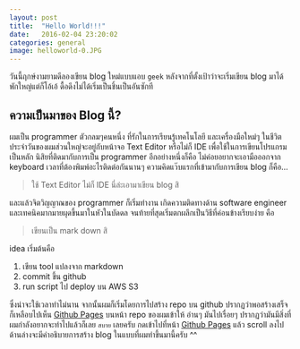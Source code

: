 ```yaml
---
layout: post
title:  "Hello World!!!"
date:   2016-02-04 23:20:02
categories: general
image: helloworld-0.JPG
---
```


วันนี้ฤกษ์งามยามดีลองเขียน blog ใหม่แบบแอบ `geek` หลังจากที่ตั้งเป้าว่าจะเริ่มเขียน blog มาได้พักใหญ่แต่ก็โอ้เอ้ ดื้อดึงไม่ได้เริ่มเป็นชิ้นเป็นอันซักที
<!--more-->

## ความเป็นมาของ Blog นี้?
ผมเป็น programmer ตัวกลมๆคนหนึ่ง ที่รักในการเรียนรู้เทคโนโลยี และเครื่องมือใหม่ๆ ในชีวิตประจำวันของผมส่วนใหญ่จะอยู่กับหน้าจอ Text Editor หรือไม่ก็ IDE เพื่อใช้ในการเขียนโปรแกรมเป็นหลัก
นิสิยที่ติดมากับการเป็น programmer อีกอย่างหนึ่งก็คือ ไม่ค่อยอยากจะเอามือออกจาก keyboard เวลาที่ต้องพิมพ์อะไรติดต่อกันนานๆ ความคิดแว๊บแรกที่เข้ามากับการเขียน blog ก็คือ...

> ใช้ Text Editor ไม่ก็ IDE นี่ล่ะเอามาเขียน blog สิ

และแล้วจิตวิญญาณของ programmer ก็เริ่มทำงาน เกิดความติดทางด้าน software engineer และเทคนิคมากมายผุดขึ้นมาในหัวในบัดดล จนท้ายที่สุดเริ่มตกผลึกเป็นวิธีที่ค่อนข้างเรียบง่าย คือ

> เขียนเป็น mark down สิ

idea เริ่มต้นคือ

1. เขียน tool แปลงจาก markdown
2. commit ขึ้น github 
3. run script ไป deploy บน AWS S3 

ซึ่งน่าจะใช้เวลาทำไม่นาน จากนั้นผมก็เริ่มโดยการไปสร้าง repo บน github ปรากฏว่าพอสร้างเสร็จก็เหลือบไปเห็น [Github Pages] บนหน้า repo ของผมเข้าให้ อ่านๆ มันไปเรื่อยๆ ปรากฏว่ามันมีสิ่งที่ผมกำลังอยากจะทำไปแล้วก็เลย `สบาย` เลยครับ
กดเข้าไปที่หน้า [Github Pages] แล้ว scroll ลงไปด้านล่างจะมีคำอธิบายการสร้าง blog ในแบบที่ผมทำขึ้นมานี้ครับ ^^

[wordpress]:   https://wordpress.com
[blogger]:   https://www.blogger.com
[Github Pages]:   https://pages.github.com/

